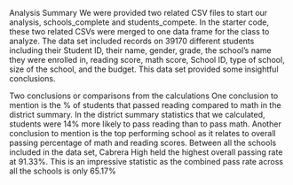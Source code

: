 Analysis Summary
    We were provided two related CSV files to start our analysis, schools_complete and students_compete. In the starter code, these two related CSVs were merged to one data frame for the class to analyze. The data set included records on 39170 different students including their Student ID, their name, gender, grade, the school’s name they were enrolled in, reading score, math score, School ID, type of school, size of the school, and the budget. This data set provided some insightful conclusions. 

Two conclusions or comparisons from the calculations
    One conclusion to mention is the % of students that passed reading compared to math in the district summary. In the district summary statistics that we calculated, students were 14% more likely to pass reading than to pass math. 
    Another conclusion to mention is the top performing school as it relates to overall passing percentage of math and reading scores. Between all the schools included in the data set, Cabrera High held the highest overall passing rate at 91.33%. This is an impressive statistic as the combined pass rate across all the schools is only 65.17% 
